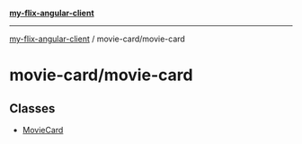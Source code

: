 [**my-flix-angular-client**](../../README.md)

***

[my-flix-angular-client](../../modules.md) / movie-card/movie-card

# movie-card/movie-card

## Classes

- [MovieCard](classes/MovieCard.md)
